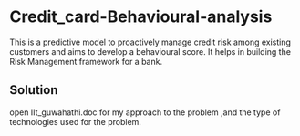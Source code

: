 # Credit_card-Behavioural-analysis
This is a predictive model to proactively manage credit risk among existing customers and aims to develop a behavioural score. It helps in building the Risk Management framework for a bank.

## Solution 
 open IIt_guwahathi.doc for my approach to the problem ,and the type of technologies used for the problem.
